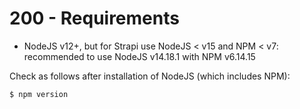 # 200 - Requirements

- NodeJS v12+, but for Strapi use NodeJS < v15 and NPM < v7: recommended to use NodeJS v14.18.1 with NPM v6.14.15

Check as follows after installation of NodeJS (which includes NPM):

```
$ npm version
```
